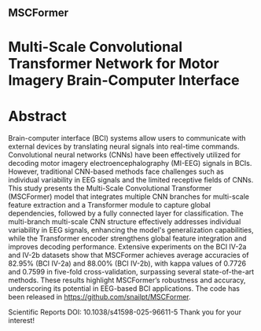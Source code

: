 ## MSCFormer
# Multi-Scale Convolutional Transformer Network for Motor Imagery Brain-Computer Interface

# Abstract
Brain-computer interface (BCI) systems allow users to communicate with external devices by translating neural signals into real-time commands. Convolutional neural networks (CNNs) have been effectively utilized for decoding motor imagery electroencephalography (MI-EEG) signals in BCIs. However, traditional CNN-based methods face challenges such as individual variability in EEG signals and the limited receptive fields of CNNs. This study presents the Multi-Scale Convolutional Transformer (MSCFormer) model that integrates multiple CNN branches for multi-scale feature extraction and a Transformer module to capture global dependencies, followed by a fully connected layer for classification. The multi-branch multi-scale CNN structure effectively addresses individual variability in EEG signals, enhancing the model's generalization capabilities, while the Transformer encoder strengthens global feature integration and improves decoding performance. Extensive experiments on the BCI IV-2a and IV-2b datasets show that MSCFormer achieves average accuracies of 82.95% (BCI IV-2a) and 88.00% (BCI IV-2b), with kappa values of 0.7726 and 0.7599 in five-fold cross-validation, surpassing several state-of-the-art methods. These results highlight MSCFormer’s robustness and accuracy, underscoring its potential in EEG-based BCI applications. The code has been released in https://github.com/snailpt/MSCFormer.

Scientific Reports
DOI: 10.1038/s41598-025-96611-5
Thank you for your interest!

